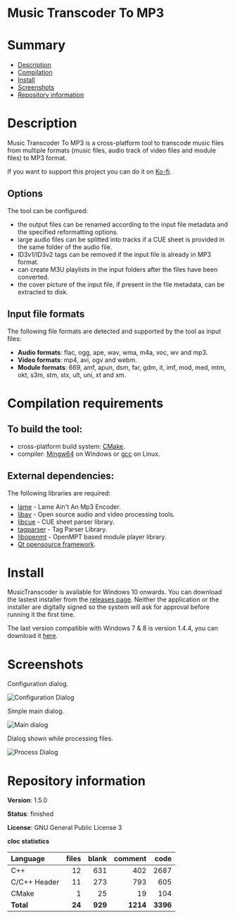 Music Transcoder To MP3
=======================

# Summary
- [Description](#description)
- [Compilation](#compilation-requirements)
- [Install](#install)
- [Screenshots](#screenshots)
- [Repository information](#repository-information)

# Description
Music Transcoder To MP3 is a cross-platform tool to transcode music files from multiple formats (music files, audio track of video files and module files) to MP3 format. 

If you want to support this project you can do it on [Ko-fi](https://ko-fi.com/felixdelaspozas).

## Options
The tool can be configured:
* the output files can be renamed according to the input file metadata and the specified reformatting options.
* large audio files can be splitted into tracks if a CUE sheet is provided in the same folder of the audio file.
* ID3v1/ID3v2 tags can be removed if the input file is already in MP3 format.
* can create M3U playlists in the input folders after the files have been converted.
* the cover picture of the input file, if present in the file metadata, can be extracted to disk. 

## Input file formats
The following file formats are detected and supported by the tool as input files:
* **Audio formats**: flac, ogg, ape, wav, wma, m4a, voc, wv and mp3.
* **Video formats**: mp4, avi, ogv and webm.
* **Module formats**: 669, amf, apun, dsm, far, gdm, it, imf, mod, med, mtm, okt, s3m, stm, stx, ult, uni, xt and xm.

# Compilation requirements
## To build the tool:
* cross-platform build system: [CMake](http://www.cmake.org/cmake/resources/software.html).
* compiler: [Mingw64](http://sourceforge.net/projects/mingw-w64/) on Windows or [gcc](http://gcc.gnu.org/) on Linux.

## External dependencies:
The following libraries are required:
* [lame](http://lame.sourceforge.net/) - Lame Ain't An Mp3 Encoder.
* [libav](https://github.com/libav/libav) - Open source audio and video processing tools.
* [libcue](https://github.com/lipnitsk/libcue) - CUE sheet parser library.
* [tagparser](https://github.com/Martchus/tagparser/) - Tag Parser Library.
* [libopenmt](http://lib.openmpt.org/) - OpenMPT based module player library.
* [Qt opensource framework](http://www.qt.io/).

# Install

MusicTranscoder is available for Windows 10 onwards. You can download the lastest installer from the [releases page](https://github.com/FelixdelasPozas/transcodertomp3/releases). Neither the application or the installer are digitally signed so the system will ask for approval before running it the first time.

The last version compatible with Windows 7 & 8 is version 1.4.4, you can download it [here](https://github.com/FelixdelasPozas/transcodertomp3/releases/tag/1.4.4).

# Screenshots
Configuration dialog.

![Configuration Dialog](https://github.com/user-attachments/assets/458966f0-5ed9-41da-aeb7-20926d2eed5a)

Simple main dialog.

![Main dialog](https://github.com/user-attachments/assets/a2802058-fbf4-4b55-a767-36a164882379)

Dialog shown while processing files.

![Process Dialog](https://github.com/user-attachments/assets/f2f7c919-a791-4004-b96c-c9886028782b)

# Repository information
**Version**: 1.5.0

**Status**: finished

**License**: GNU General Public License 3

**cloc statistics**

| Language                     |files          |blank        |comment        |code     |
|:-----------------------------|--------------:|------------:|--------------:|--------:|
| C++                          |   12          |  631        |    402        | 2687    |
| C/C++ Header                 |   11          |  273        |    793        |  605    |
| CMake                        |    1          |   25        |     19        |  104    |
| **Total**                    |   **24**      |  **929**    |   **1214**    | **3396**|
